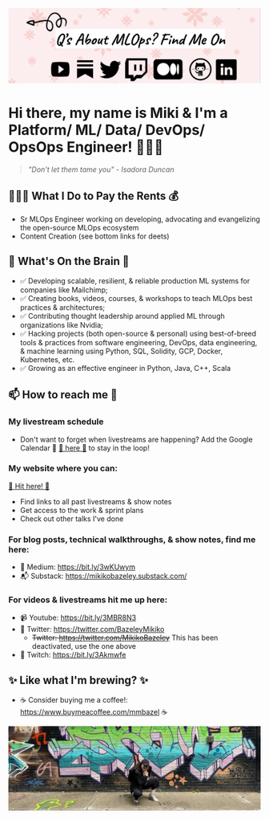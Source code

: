 <!--
**MMBazel/MMBazel** is a ✨ _special_ ✨ repository because its `README.md` (this file) appears on your GitHub profile.

Here are some ideas to get you started:

-->
![alt text](https://github.com/MMBazel/MMBazel/blob/master/Screen%20Shot%202022-09-03%20at%203.10.23%20PM.png)

# Hi there, my name is Miki & I'm a Platform/ ML/ Data/ DevOps/ OpsOps Engineer! 👩🏻‍💻 
> _"Don't let them tame you" - Isadora Duncan_



## 👩🏻‍💻 What I Do to Pay the Rents 💰 

* Sr MLOps Engineer working on developing, advocating and evangelizing the open-source MLOps ecosystem
* Content Creation (see bottom links for deets)
  

## 🤔  What's On the Brain 🧠 

* ✅ Developing scalable, resilient, & reliable production ML systems for companies like Mailchimp;
* ✅ Creating books, videos, courses, & workshops to teach MLOps best practices & architectures;
* ✅ Contributing thought leadership around applied ML through organizations like Nvidia;
* ✅ Hacking projects (both open-source & personal) using best-of-breed tools & practices from software engineering, DevOps, data engineering, & machine learning using Python, SQL, Solidity, GCP, Docker, Kubernetes, etc.
* ✅ Growing as an effective engineer in Python, Java, C++, Scala


## 📫 How to reach me 💬 

### My livestream schedule
* Don't want to forget when livestreams are happening? Add the Google Calendar 📅 [🔗 here 🔗](https://calendar.google.com/calendar/u/0?cid=MG9sYWJzMXFxczRncDUxYjZhcnJyNWNrMjRAZ3JvdXAuY2FsZW5kYXIuZ29vZ2xlLmNvbQ)  to stay in the loop!



### My website where you can:
[🔗 Hit here! 🔗](https://mikikobazeley.notion.site/The-MLOps-Engineer-w-Mikiko-Bazeley-af09f5896d804ad8b904590796ffddb7) 
* Find links to all past livestreams & show notes
* Get access to the work & sprint plans
* Check out other talks I've done


### For blog posts, technical walkthroughs, & show notes, find me here:
* 📝 Medium: https://bit.ly/3wKUwym
* 📬 Substack: https://mikikobazeley.substack.com/


### For videos & livestreams hit me up here:
* 📹 Youtube: https://bit.ly/3MBR8N3
* 🐥 Twitter: https://twitter.com/BazeleyMikiko
    * ~~Twitter: https://twitter.com/MikikoBazeley~~ This has been deactivated, use the one above
* 👾 Twitch: https://bit.ly/3Akmwfe

  
  

 

## ✨ Like what I'm brewing? ✨
  * ☕ Consider buying me a coffee!: https://www.buymeacoffee.com/mmbazel ☕
  
  
![alt text](https://github.com/MMBazel/MMBazel/blob/master/1500x500%20(1).jpeg) 
